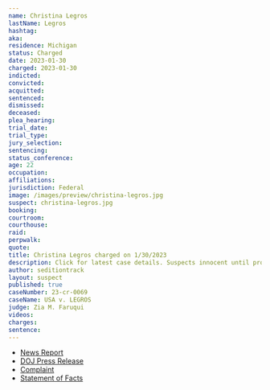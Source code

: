 ```yaml
---
name: Christina Legros
lastName: Legros
hashtag:
aka:
residence: Michigan
status: Charged
date: 2023-01-30
charged: 2023-01-30
indicted:
convicted:
acquitted:
sentenced:
dismissed:
deceased:
plea_hearing:
trial_date:
trial_type:
jury_selection:
sentencing:
status_conference:
age: 22
occupation:
affiliations:
jurisdiction: Federal
image: /images/preview/christina-legros.jpg
suspect: christina-legros.jpg
booking:
courtroom:
courthouse:
raid:
perpwalk:
quote:
title: Christina Legros charged on 1/30/2023
description: Click for latest case details. Suspects innocent until proven guilty.
author: seditiontrack
layout: suspect
published: true
caseNumber: 23-cr-0069
caseName: USA v. LEGROS
judge: Zia M. Faruqui
videos:
charges:
sentence:
---
```

- [News Report](https://wilcoxnewspapers.com/beaverton-woman-flint-man-charged-for-january-6-th-21-assault-on-u-s-capitol/)
- [DOJ Press Release](https://www.justice.gov/usao-dc/pr/michigan-residents-arrested-charges-actions-during-january-6-capitol-breach)
- [Complaint](https://www.justice.gov/usao-dc/case-multi-defendant/file/1567251/download)
- [Statement of Facts](https://www.justice.gov/usao-dc/case-multi-defendant/file/1567256/download)
